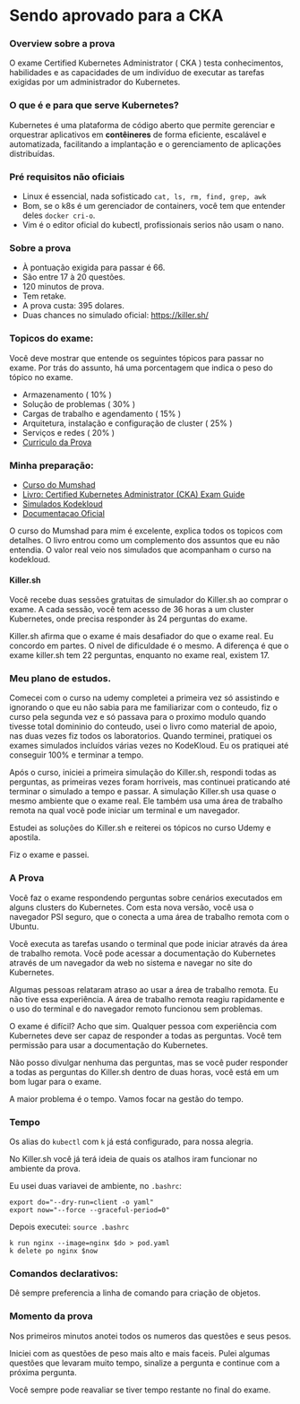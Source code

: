 # Sendo aprovado para a CKA

### Overview sobre a prova

O exame Certified Kubernetes Administrator ( CKA ) testa conhecimentos, habilidades e as capacidades de um indivíduo de executar as tarefas exigidas por um administrador do Kubernetes.

### O que é e para que serve Kubernetes?

Kubernetes é uma plataforma de código aberto que permite gerenciar e orquestrar aplicativos em **contêineres** de forma eficiente, escalável e automatizada, facilitando a implantação e o gerenciamento de aplicações distribuídas.


### Pré requisitos não oficiais

- Linux é essencial, nada sofisticado ```cat, ls, rm, find, grep, awk```
- Bom, se o k8s é um gerenciador de containers, você tem que entender deles ```docker cri-o```. 
- Vim é o editor oficial do kubectl, profissionais serios não usam o nano.

### Sobre a prova

- À pontuação exigida para passar é 66.
- São entre 17 à 20 questões.
- 120 minutos de prova.
- Tem retake. 
- A prova custa: 395 dolares.
- Duas chances no simulado oficial: https://killer.sh/

### Topicos do exame: 

Você deve mostrar que entende os seguintes tópicos para passar no exame. Por trás do assunto, há uma porcentagem que indica o peso do tópico no exame.
- Armazenamento ( 10% )
- Solução de problemas ( 30% )
- Cargas de trabalho e agendamento ( 15% )
- Arquitetura, instalação e configuração de cluster ( 25% ) 
- Serviços e redes ( 20% )
- [Curriculo da Prova](https://github.com/cncf/curriculum/blob/master/CKA_Curriculum_v1.27.pdf)

### Minha preparação:

- [Curso do Mumshad](https://www.udemy.com/course/certified-kubernetes-administrator-with-practice-tests/)
- [Livro: Certified Kubernetes Administrator (CKA) Exam Guide](https://www.packtpub.com/product/certified-kubernetes-administrator-cka-exam-guide/9781803238265)
- [Simulados Kodekloud](https://kodekloud.com/topic/lab-cka-mock-exam-1/)
- [Documentacao Oficial](https://kubernetes.io/docs/)

O curso do Mumshad para mim é excelente, explica todos os topicos com detalhes. O livro entrou como um complemento dos assuntos que eu não entendia. O valor real veio nos simulados que acompanham o curso na kodekloud.

#### Killer.sh

Você recebe duas sessões gratuitas de simulador do Killer.sh ao comprar o exame. A cada sessão, você tem acesso de 36 horas a um cluster Kubernetes, onde precisa responder às 24 perguntas do exame.

Killer.sh afirma que o exame é mais desafiador do que o exame real. Eu concordo em partes. O nivel de dificuldade é o mesmo. A diferença é que o exame killer.sh tem 22 perguntas, enquanto no exame real, existem 17.

### Meu plano de estudos.

Comecei com o curso na udemy completei a primeira vez só assistindo e ignorando o que eu não sabia para me familiarizar com o conteudo, fiz o curso pela segunda vez e só passava para o proximo modulo quando tivesse total domininio do conteudo, usei o livro como material de apoio, nas duas vezes fiz todos os laboratorios. Quando terminei, pratiquei os exames simulados incluídos várias vezes no KodeKloud. Eu os pratiquei até conseguir 100% e terminar a tempo.

Após o curso, iniciei a primeira simulação do Killer.sh, respondi todas as perguntas, as primeiras vezes foram horriveis, mas continuei praticando até terminar o simulado a tempo e passar. A simulação Killer.sh usa quase o mesmo ambiente que o exame real. Ele também usa uma área de trabalho remota na qual você pode iniciar um terminal e um navegador.

Estudei as soluções do Killer.sh e reiterei os tópicos no curso Udemy e apostila.

Fiz o exame e passei.


### A Prova

Você faz o exame respondendo perguntas sobre cenários executados em alguns
clusters do Kubernetes. Com esta nova versão, você usa o navegador PSI seguro, que o conecta a uma área de trabalho remota com o Ubuntu.

Você executa as tarefas usando o terminal que pode iniciar através da área de trabalho remota. Você pode acessar a documentação do Kubernetes através de um navegador da web no sistema e navegar no site do Kubernetes.

Algumas pessoas relataram atraso ao usar a área de trabalho remota. Eu não tive essa experiência. A área de trabalho remota reagiu rapidamente e o uso do terminal e do navegador remoto funcionou sem problemas.

O exame é difícil? Acho que sim. Qualquer pessoa com experiência com Kubernetes deve ser capaz de responder a todas as perguntas. Você tem permissão para usar a documentação do Kubernetes.

Não posso divulgar nenhuma das perguntas, mas se você puder responder a todas as perguntas do Killer.sh dentro de duas horas, você está em um bom lugar para o exame.

A maior problema é o tempo. Vamos focar na gestão do tempo.

### Tempo

Os alias do `kubectl` com `k` já está configurado, para nossa alegria.

No Killer.sh você já terá ideia de quais os atalhos iram funcionar no ambiente da prova. 

Eu usei duas variavei de ambiente, no ```.bashrc```:

```
export do="--dry-run=client -o yaml"
export now="--force --graceful-period=0"
```
Depois executei: ```source .bashrc```

```
k run nginx --image=nginx $do > pod.yaml
k delete po nginx $now 
```

### Comandos declarativos:

Dê sempre preferencia a linha de comando para criação de objetos.

### Momento da prova

Nos primeiros minutos anotei todos os numeros das questões e seus pesos.  

Iniciei com as questões de peso mais alto e mais faceis. Pulei algumas questões que levaram muito tempo, sinalize a pergunta e continue com a próxima pergunta.

Você sempre pode reavaliar se tiver tempo restante no final do exame.

